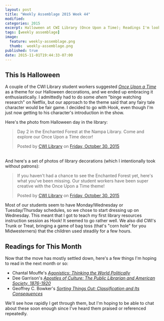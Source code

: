 ```yaml
---
layout: post
title: "Weekly Assemblage 2015 Week 44"
modified:
categories: 2015
excerpt: Halloween at CWI Library (Once Upon a Time); Readings I'm looking forward to; Taught my first library resources session.  
tags: [weekly assemblage]
image:
  feature: weekly-assemblage.png
  thumb:  weekly-assemblage.png
published: true
date: 2015-11-01T19:44:33-07:00
---
```

## This Is Halloween 

A couple of the CWI Library student workers suggested [*Once Upon a Time*](https://en.wikipedia.org/wiki/Once_Upon_a_Time_(TV_series)) as a theme for our Halloween decorations, and we ended up embracing it enthusiastically.  I admittedly had to do some *ahem* "binge watching research" on Netflix, but our approach to the theme said that any fairy tale character would be fair game. I decided to go with Hook, even though I'm just now getting to his character's introduction in the show. 

Here's the photo from Halloween day in the library: 

<div id="fb-root"></div><script>(function(d, s, id) {  var js, fjs = d.getElementsByTagName(s)[0];  if (d.getElementById(id)) return;  js = d.createElement(s); js.id = id;  js.src = "//connect.facebook.net/en_US/sdk.js#xfbml=1&version=v2.3";  fjs.parentNode.insertBefore(js, fjs);}(document, 'script', 'facebook-jssdk'));</script><div class="fb-post" data-href="https://www.facebook.com/CWILibrary/posts/919061274843143:0" data-width="500"><div class="fb-xfbml-parse-ignore"><blockquote cite="https://www.facebook.com/CWILibrary/photos/a.173016252780986.43002.154768854605726/919061274843143/?type=3"><p>Day 2 in the Enchanted Forest at the Nampa Library. Come and explore our Once Upon a Time decor!</p>Posted by <a href="https://www.facebook.com/CWILibrary/">CWI Library</a> on&nbsp;<a href="https://www.facebook.com/CWILibrary/photos/a.173016252780986.43002.154768854605726/919061274843143/?type=3">Friday, October 30, 2015</a></blockquote></div></div>

&#32;  
And here's a set of photos of library decorations (which I intentionally took without patrons): 

<div id="fb-root"></div><script>(function(d, s, id) {  var js, fjs = d.getElementsByTagName(s)[0];  if (d.getElementById(id)) return;  js = d.createElement(s); js.id = id;  js.src = "//connect.facebook.net/en_US/sdk.js#xfbml=1&version=v2.3";  fjs.parentNode.insertBefore(js, fjs);}(document, 'script', 'facebook-jssdk'));</script><div class="fb-post" data-href="https://www.facebook.com/CWILibrary/posts/919142651501672" data-width="500"><div class="fb-xfbml-parse-ignore"><blockquote cite="https://www.facebook.com/CWILibrary/posts/919142651501672"><p>If you haven&#039;t had a chance to see the Enchanted Forest yet, here&#039;s what you&#039;ve been missing. Our student workers have been super creative with the Once Upon a Time theme!</p>Posted by <a href="https://www.facebook.com/CWILibrary/">CWI Library</a> on&nbsp;<a href="https://www.facebook.com/CWILibrary/posts/919142651501672">Friday, October 30, 2015</a></blockquote></div></div>  

Most of our students seem to have Monday/Wednesday or Tuesday/Thursday schedules, so we chose to start dressing up on Wednesday. This meant that I got to teach my first library resources instruction session as Hook! It seemed to go rather well. We also did CWI's Trunk or Treat, bringing a game of bag toss (that's "corn hole" for you Midwesterners) that the children used steadily for a few hours.   

## Readings for This Month  

Now that the move has mostly settled down, here's a few things I'm hoping to read in the next month or so:  

- Chantal Mouffe's [*Agonistics: Thinking the World Politically*](http://www.worldcat.org/title/agonistics-thinking-the-world-politically/oclc/813931637)  
- Dee Garrison's [*Apostles of Culture: The Public Librarian and American Society, 1876-1920*](http://www.worldcat.org/title/apostles-of-culture-the-public-librarian-and-american-society-1876-1920/oclc/4529934)  
- Geoffrey C. Bowker's [*Sorting Things Out: Classification and Its Consequences*](http://www.worldcat.org/title/sorting-things-out-classification-and-its-consequences/oclc/878583923)  

We'll see how rapidly I get through them, but I'm hoping to be able to chat about these soon enough since I've heard them praised or referenced repeatedly.   
